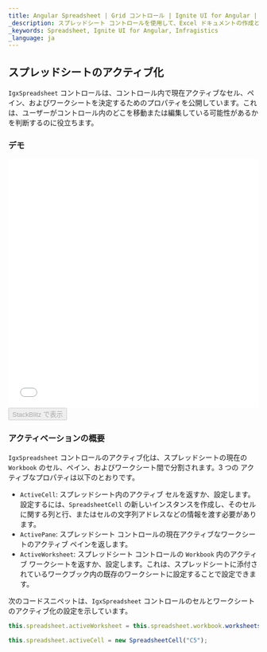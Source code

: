 ```yaml
---
title: Angular Spreadsheet | Grid コントロール | Ignite UI for Angular | アクティブ化 | Infragistics |
_description: スプレッドシート コントロールを使用して、Excel ドキュメントの作成と編集のエクスペリエンスをアプリケーションに直接埋め込むことができます。
_keywords: Spreadsheet, Ignite UI for Angular, Infragistics
_language: ja
---
```


## スプレッドシートのアクティブ化

`IgxSpreadsheet` コントロールは、コントロール内で現在アクティブなセル、ペイン、およびワークシートを決定するためのプロパティを公開しています。これは、ユーザーがコントロール内のどこを移動または編集している可能性があるかを判断するのに役立ちます。

### デモ

<div class="sample-container" style="height: 500px">
    <iframe id="spreadsheet-overview-sample-iframe" src='{environment:demosBaseUrl}/spreadsheet/spreadsheet-overview' width="100%" height="100%" seamless frameBorder="0" onload="onSampleIframeContentLoaded(this);"></iframe>
</div>
<div>
    <button data-localize="stackblitz" disabled class="stackblitz-btn"   data-iframe-id="spreadsheet-overview-sample-iframe" data-demos-base-url="{environment:demosBaseUrl}">StackBlitz で表示
    </button>
</div>

<div class="divider--half"></div>

### アクティベーションの概要

`IgxSpreadsheet` コントロールのアクティブ化は、スプレッドシートの現在の `Workbook` のセル、ペイン、およびワークシート間で分割されます。3 つの アクティブなプロパティは以下のとおりです。

-   `ActiveCell`: スプレッドシート内のアクティブ セルを返すか、設定します。設定するには、`SpreadsheetCell` の新しいインスタンスを作成し、そのセルに関する列と行、またはセルの文字列アドレスなどの情報を渡す必要があります。
-   `ActivePane`: スプレッドシート コントロールの現在アクティブなワークシートのアクティブ ペインを返します。
-   `ActiveWorksheet`: スプレッドシート コントロールの `Workbook` 内のアクティブ ワークシートを返すか、設定します。これは、スプレッドシートに添付されているワークブック内の既存のワークシートに設定することで設定できます。

次のコードスニペットは、`IgxSpreadsheet` コントロールのセルとワークシートのアクティブ化の設定を示しています。

```typescript
this.spreadsheet.activeWorksheet = this.spreadsheet.workbook.worksheets(1);

this.spreadsheet.activeCell = new SpreadsheetCell("C5");
```
